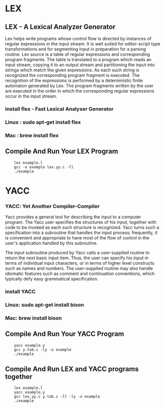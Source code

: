 # LEX
## LEX - A Lexical Analyzer Generator

Lex helps write programs whose control flow is directed by instances of regular expressions in the input stream. It is well suited for editor-script type transformations and for segmenting input in preparation for a parsing routine.
Lex source is a table of regular expressions and corresponding program fragments. The table is translated to a program which reads an input stream, copying it to an output stream and partitioning the input into strings which match the given expressions. As each such string is recognized the corresponding program fragment is executed. The recognition of the expressions is performed by a deterministic finite automaton generated by Lex. The program fragments written by the user are executed in the order in which the corresponding regular expressions occur in the input stream.
 
### install flex - Fast Lexical Analyser Generator  
### Linux : sudo apt-get install flex
### Mac : brew install flex

## Compile And Run Your LEX Program
```
    lex example.l
    gcc -o example lex.yy.c -ll
    ./example

```

# YACC
### YACC: Yet Another Compiler-Compiler

Yacc provides a general tool for describing the input to a computer program. The Yacc user specifies the structures of his input, together with code to be invoked as each such structure is recognized. Yacc turns such a specification into a subroutine that handles the input process; frequently, it is convenient and appropriate to have most of the flow of control in the user's application handled by this subroutine.

The input subroutine produced by Yacc calls a user-supplied routine to return the next basic input item. Thus, the user can specify his input in terms of individual input characters, or in terms of higher level constructs such as names and numbers. The user-supplied routine may also handle idiomatic features such as comment and continuation conventions, which typically defy easy grammatical specification.

### install YACC 
### Linux: sudo apt-get install bison
### Mac: brew install bison

## Compile And Run Your YACC Program
```
    yacc example.y
    gcc y.tab.c -ly -o example
    ./example
```



## Compile  And Run LEX and YACC programs together
```
    lex example.l
    yacc example.y
    gcc lex.yy.c y.tab.c -ll -ly -o example
    ./example
```
